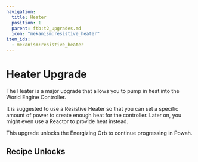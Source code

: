 ```yaml
---
navigation:
  title: Heater
  position: 1
  parent: ftb:t2_upgrades.md
  icon: "mekanism:resistive_heater"
item_ids:
  - mekanism:resistive_heater
---
```

# Heater Upgrade

<ItemImage id="mekanism:resistive_heater" scale="3" />

The <Color id="green">Heater</Color> is a major upgrade that allows you to pump in heat into the <Color id="gold">World Engine Controller</Color>.

It is suggested to use a <Color id="green">Resistive Heater</Color> so that you can set a specific amount of power to create enough heat for the controller. Later on, you might even use a Reactor to provide heat instead.

This upgrade unlocks the <Color id="gold">Energizing Orb</Color> to continue progressing in <Color id="gold">Powah</Color>.

## Recipe Unlocks

<ItemGrid>
  <ItemIcon id="powah:energizing_orb" />
  <ItemIcon id="oritech:machine_core_7" />
  <ItemIcon id="oritech:promethium_axe" />
  <ItemIcon id="oritech:promethium_pickaxe" />
</ItemGrid>
